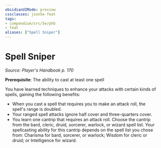 ```yaml
---
obsidianUIMode: preview
cssclasses: json5e-feat
tags:
- compendium/src/5e/phb
- feat
aliases: ["Spell Sniper"]
---
```

# Spell Sniper
*Source: Player's Handbook p. 170*  

**Prerequisite**: The ability to cast at least one spell

You have learned techniques to enhance your attacks with certain kinds of spells, gaining the following benefits:

- When you cast a spell that requires you to make an attack roll, the spell's range is doubled.  
- Your ranged spell attacks ignore half cover and three-quarters cover.  
- You learn one cantrip that requires an attack roll. Choose the cantrip from the bard, cleric, druid, sorcerer, warlock, or wizard spell list. Your spellcasting ability for this cantrip depends on the spell list you chose from: Charisma for bard, sorcerer, or warlock; Wisdom for cleric or druid; or Intelligence for wizard.